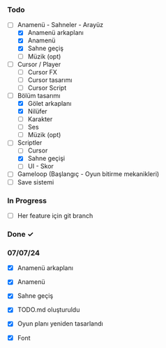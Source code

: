 ### Todo


- [ ] Anamenü - Sahneler - Arayüz
  - [x] Anamenü arkaplanı
  - [x] Anamenü
  - [x] Sahne geçiş
  - [ ] Müzik (opt)

- [ ] Cursor / Player
  - [ ] Cursor FX
  - [ ] Cursor tasarımı
  - [ ] Cursor Script

- [ ] Bölüm tasarımı
  - [x] Gölet arkaplanı
  - [x] Nilüfer
  - [ ] Karakter
  - [ ] Ses
  - [ ] Müzik (opt)

- [ ] Scriptler
  - [ ] Cursor
  - [x] Sahne geçişi
  - [ ] UI - Skor

- [ ] Gameloop (Başlangıç - Oyun bitirme mekanikleri)
- [ ] Save sistemi

### In Progress

- [ ] Her feature için git branch



### Done ✓

### 07/07/24
- [x] Anamenü arkaplanı
- [x] Anamenü
- [x] Sahne geçiş
- [x] TODO.md oluşturuldu
- [x] Oyun planı yeniden tasarlandı
- [x] Font

